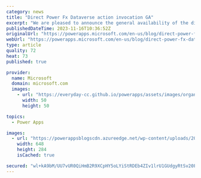 ```yaml
---
category: news
title: "Direct Power Fx Dataverse action invocation GA"
excerpt: "We are pleased to announce the general availability of the direct invocation of Dataverse actions in Power Fx Canvas apps. As a part of the Power Fx language, authors can now directly invoke a Dataverse action within a formula. A new Power Fx &#8216;Environment&#8217; language object that authors can"
publishedDateTime: 2023-11-16T10:36:52Z
originalUrl: "https://powerapps.microsoft.com/en-us/blog/direct-power-fx-dataverse-action-invocation-ga/"
webUrl: "https://powerapps.microsoft.com/en-us/blog/direct-power-fx-dataverse-action-invocation-ga/"
type: article
quality: 72
heat: 73
published: true

provider:
  name: Microsoft
  domain: microsoft.com
  images:
    - url: "https://everyday-cc.github.io/powerapps/assets/images/organizations/microsoft.com-50x50.jpg"
      width: 50
      height: 50

topics:
  - Power Apps

images:
  - url: "https://powerappsblogscdn.azureedge.net/wp-content/uploads/2023/02/hooking-up-an-action-to-a-button-1.png"
    width: 648
    height: 284
    isCached: true

secured: "wl+kA9bM/UU7vUR0QiHmB2R9XCpHY5oLYiStRDEb4ZIv1lrU1GUdgyRtSv20FcOmCKn23FD9gvltJmAlFpY8CWyn+YF+YfhseKfFCbsWCYZA10ITxufaj9e4kqJ81Z3WPI3UvDTICmbtXYUYbSltJB+gwOyX0UTFRrZEdPpNEOb0hFyfxRVbLKb5df7ycNfIEa4KXYMyqBVfpgDI3zN6IMbSdTcjzZEw8lT5TFA3WgQuQO4JpuCjma44Ggd0scap5ce0cSH3J1/Ro9jZ+ptiLvwMaGzDCvgi4m8DY4ZA6WZ90YE/9ZVxvUUUpS1isalpwprK3mV8rG7UFutcSfFccl/kcmZsDou9B9dxMoiV430=;Z17Qz8Glp+ZgARECyAlauA=="
---
```


